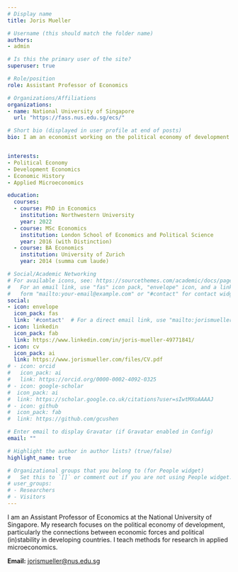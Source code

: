 ```yaml
---
# Display name
title: Joris Mueller

# Username (this should match the folder name)
authors:
- admin

# Is this the primary user of the site?
superuser: true

# Role/position
role: Assistant Professor of Economics

# Organizations/Affiliations
organizations:
- name: National University of Singapore
  url: "https://fass.nus.edu.sg/ecs/"

# Short bio (displayed in user profile at end of posts)
bio: I am an economist working on the political economy of development.


interests:
- Political Economy
- Development Economics
- Economic History
- Applied Microeconomics

education:
  courses:
  - course: PhD in Economics
    institution: Northwestern University
    year: 2022
  - course: MSc Economics
    institution: London School of Economics and Political Science
    year: 2016 (with Distinction)
  - course: BA Economics
    institution: University of Zurich
    year: 2014 (summa cum laude)

# Social/Academic Networking
# For available icons, see: https://sourcethemes.com/academic/docs/page-builder/#icons
#   For an email link, use "fas" icon pack, "envelope" icon, and a link in the
#   form "mailto:your-email@example.com" or "#contact" for contact widget.
social:
- icon: envelope
  icon_pack: fas
  link: '#contact'  # For a direct email link, use "mailto:jorismueller@nus.edu.sg".
- icon: linkedin
  icon_pack: fab
  link: https://www.linkedin.com/in/joris-mueller-49771841/
- icon: cv
  icon_pack: ai
  link: https://www.jorismueller.com/files/CV.pdf
# - icon: orcid
#   icon_pack: ai
#   link: https://orcid.org/0000-0002-4092-0325
# - icon: google-scholar
#  icon_pack: ai
#  link: https://scholar.google.co.uk/citations?user=sIwtMXoAAAAJ
# - icon: github
#  icon_pack: fab
#  link: https://github.com/gcushen

# Enter email to display Gravatar (if Gravatar enabled in Config)
email: ""

# Highlight the author in author lists? (true/false)
highlight_name: true

# Organizational groups that you belong to (for People widget)
#   Set this to `[]` or comment out if you are not using People widget.
# user_groups:
# - Researchers
# - Visitors
---
```


I am an Assistant Professor of Economics at the National University of Singapore. My research focuses on the political economy of development, particularly the connections between economic forces and political (in)stability in developing countries. I teach methods for research in applied microeconomics.

**Email:** jorismueller@nus.edu.sg
